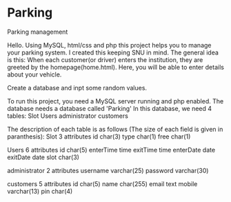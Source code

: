 # Parking
Parking management

Hello.
Using MySQL, html/css and php this project helps you to manage your parking system.
I created this keeping SNU in mind.
The general idea is this:
When each customer(or driver) enters the institution, they are greeted by the homepage(home.html).
Here, you will be able to enter details about your vehicle. 

Create a database and inpt some random values.


To run this project, you need a MySQL server running and php enabled.
The database needs a database called 'Parking'
In this database, we need 4 tables:
Slot
Users
administrator
customers

The description of each table is as follows (The size of each field is given in paranthesis):
Slot
3 attributes
  id char(3)
  type char(1)
  free char(1)
  
Users
6 attributes
  id char(5)
  enterTime time
  exitTime time
  enterDate date
  exitDate date
  slot char(3)

administrator
2 attributes
  username varchar(25)
  password varchar(30)

customers
5 attributes
  id char(5)
  name char(255)
  email text
  mobile varchar(13)
  pin char(4)
